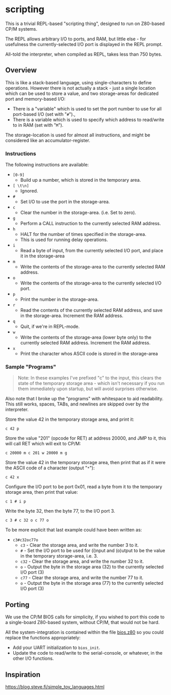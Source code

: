 # scripting

This is a trivial REPL-based "scripting thing", designed to run on Z80-based CP/M systems.

The REPL allows arbitrary I/O to ports, and RAM, but little else - for usefulness the currently-selected I/O port is displayed in the REPL prompt.

All-told the interpreter, when compiled as REPL, takes less than 750 bytes.



## Overview

This is like a stack-based language, using single-characters to define operations.  However there is not actually a stack - just a single location which can be used to store a value, and two storage-areas for dedicated port and memory-based I/O:

* There is a "variable" which is used to set the port number to use for all port-based I/O (set with "`#`").,
* There is a variable which is used to specify which address to read/write to in RAM (set with "`M`").

The storage-location is used for almost all instructions, and might be considered like an accumulator-register.


### Instructions

The following instructions are available:

* `[0-9]`
  * Build up a number, which is stored in the temporary area.
* `[ \t\n]`
  * Ignored.
* `#`
  * Set I/O to use the port in the storage-area.
* `c`
  * Clear the number in the storage-area.  (i.e. Set to zero).
* `g`
  * Perform a CALL instruction to the currently selected RAM address.
* `h`
  * HALT for the number of times specified in the storage-area.
  * This is used for running delay operations.
* `i`
  * Read a byte of input, from the currently selected I/O port, and place it in the storage-area
* `m`
  * Write the contents of the storage-area to the currently selected RAM address.
* `o`
  * Write the contents of the storage-area to the currently selected I/O port.
* `p`
  * Print the number in the storage-area.
* `r`
  * Read the contents of the currently selected RAM address, and save in the storage-area.  Increment the RAM address.
* `q`
  * Quit, if we're in REPL-mode.
* `w`
  * Write the contents of the storage-area (lower byte only) to the currently selected RAM address. Increment the RAM address.
* `x`
  * Print the character whos ASCII code is stored in the storage-area


### Sample "Programs"

> Note: In these examples I've prefixed "c" to the input, this clears the state of the temporary storage area - which isn't necessary if you run them immediately upon startup, but will avoid surprises otherwise.

Also note that I broke up the "programs" with whitespace to aid readability.  This still works, spaces, TABs, and newlines are skipped over by the interpreter.

Store the value 42 in the temporary storage area, and print it:

```
c 42 p
```


Store the value "201" (opcode for RET) at address 20000, and JMP to it, this will call RET which will exit to CP/M:

```
c 20000 m c 201 w 20000 m g
```


Store the value 42 in the temporary storage area, then print that as if it were the ASCII code of a character (output "`*`"):

```
c 42 x
```

Configure the I/O port to be port 0x01, read a byte from it to the temporary storage area, then print that value:

```
c 1 # i p
```

Write the byte 32, then the byte 77, to the I/O port 3.

```
c 3 # c 32 o c 77 o
```

To be more explicit that last example could have been written as:

* `c3#c32oc77o`
  * `c3` - Clear the storage area, and write the number 3 to it.
  * `#` - Set the I/O port to be used for (i)nput and (o)utput to be the value in the temporary storage-area, i.e. 3.
  * `c32` - Clear the storage area, and write the number 32 to it.
  * `o` - Output the byte in the storage area (32) to the currently selected I/O port (3)
  * `c77` - Clear the storage area, and write the number 77 to it.
  * `o` - Output the byte in the storage area (77) to the currently selected I/O port (3)



## Porting

We use the CP/M BIOS calls for simplicity, if you wished to port this code to a single-board Z80-based system, without CP/M, that would not be hard.

All the system-integration is contained within the file [bios.z80](bios.z80) so you could replace the functions appropriately:

* Add your UART initialization to `bios_init`.
* Update the code to read/write to the serial-console, or whatever, in the other I/O functions.



## Inspiration

https://blog.steve.fi/simple_toy_languages.html
